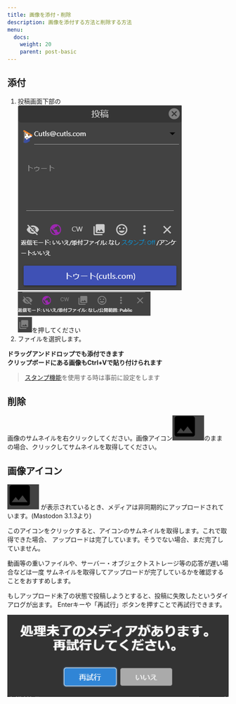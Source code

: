 ```yaml
---
title: 画像を添付・削除
description: 画像を添付する方法と削除する方法
menu:
  docs:
    weight: 20
    parent: post-basic
---
```


## 添付

1. 投稿画面下部の  
![toot3](https://raw.githubusercontent.com/cutls/TheDeskDocs/master/media/toot3.png)  
![toot7](https://raw.githubusercontent.com/cutls/TheDeskDocs/master/media/toot7.png)  
![toot12](https://raw.githubusercontent.com/cutls/TheDeskDocs/master/media/toot12.png)を押してください
1. ファイルを選択します。

__ドラッグアンドドロップでも添付できます__  
__クリップボードにある画像もCtrl+Vで貼り付けられます__

> [スタンプ機能](stamp)を使用する時は事前に設定をします

## 削除

画像のサムネイルを右クリックしてください。画像アイコン![toot26](https://raw.githubusercontent.com/cutls/TheDeskDocs/master/media/toot26.png)のままの場合、クリックしてサムネイルを取得してください。

## 画像アイコン

![toot26](https://raw.githubusercontent.com/cutls/TheDeskDocs/master/media/toot26.png)
が表示されているとき、メディアは非同期的にアップロードされています。(Mastodon 3.1.3より)

このアイコンをクリックすると、アイコンのサムネイルを取得します。これで取得できた場合、
アップロードは完了しています。そうでない場合、まだ完了していません。

動画等の重いファイルや、サーバー・オブジェクトストレージ等の応答が遅い場合などは一度
サムネイルを取得してアップロードが完了しているかを確認することをおすすめします。

もしアップロード未了の状態で投稿しようとすると、投稿に失敗したというダイアログが出ます。
Enterキーや「再試行」ボタンを押すことで再試行できます。

![toot28](https://raw.githubusercontent.com/cutls/TheDeskDocs/master/media/toot28.png)